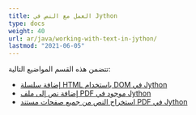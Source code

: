 ```yaml
---
title: العمل مع النص في Jython
type: docs
weight: 40
url: ar/java/working-with-text-in-jython/
lastmod: "2021-06-05"
---
```


تتضمن هذه القسم المواضيع التالية:

- [إضافة سلسلة HTML باستخدام DOM في Jython](/pdf/java/add-html-string-using-dom-in-jython/)
- [إضافة نص إلى ملف PDF موجود في Jython](/pdf/java/add-text-to-an-existing-pdf-file-in-jython/)
- [استخراج النص من جميع صفحات مستند PDF في Jython](/pdf/java/extract-text-from-all-the-pages-of-a-pdf-document-in-jython/)